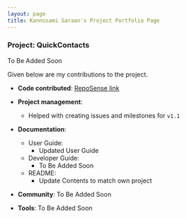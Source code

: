 ```yaml
---
layout: page
title: Kannusami Saraan's Project Portfolio Page
---
```


### Project: QuickContacts

To Be Added Soon

Given below are my contributions to the project.

* **Code contributed**: [RepoSense link](https://nus-cs2103-ay2223s2.github.io/tp-dashboard/?search=ks2499&sort=groupTitle&sortWithin=title&timeframe=commit&mergegroup=&groupSelect=groupByRepos&breakdown=true&checkedFileTypes=docs~functional-code~test-code~other&since=2023-02-17&tabOpen=true&tabType=zoom&zFR=false&zA=Beebeeoii&zR=AY2223S2-CS2103T-T11-2%2Ftp%5Bmaster%5D&zACS=39&zS=2023-02-17&zFS=beebeeoii&zU=2023-02-28&zMG=false&zFTF=commit&zFGS=groupByRepos)

* **Project management**:
    * Helped with creating issues and milestones for `v1.1`

* **Documentation**:
    * User Guide:
        * Updated User Guide
    * Developer Guide:
        * To Be Added Soon
    * README:
        * Update Contents to match own project

* **Community**:
  To Be Added Soon
* **Tools**:
  To Be Added Soon

